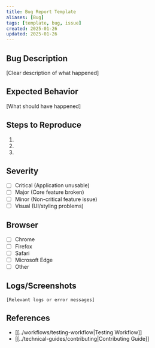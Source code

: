 ```yaml
---
title: Bug Report Template
aliases: [Bug]
tags: [template, bug, issue]
created: 2025-01-26
updated: 2025-01-26
---
```


## Bug Description
[Clear description of what happened]

## Expected Behavior
[What should have happened]

## Steps to Reproduce
1. 
2. 
3. 

## Severity
- [ ] Critical (Application unusable)
- [ ] Major (Core feature broken)
- [ ] Minor (Non-critical feature issue)
- [ ] Visual (UI/styling problems)

## Browser
- [ ] Chrome
- [ ] Firefox
- [ ] Safari
- [ ] Microsoft Edge
- [ ] Other

## Logs/Screenshots
```
[Relevant logs or error messages]
```

## References
- [[../workflows/testing-workflow|Testing Workflow]]
- [[../technical-guides/contributing|Contributing Guide]]